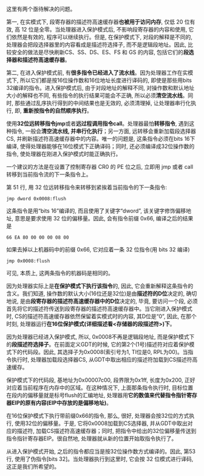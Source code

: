 这里有两个亟待解决的问题。

第一, 在实模式下, 段寄存器的描述符高速缓存器**也被用于访问内存**, 仅低 20 位有效, 高 12 位是全零。当处理器进入保护模式后, 不影响段寄存器的内容和使用, 它们依然是有效的, 程序可以继续执行。但是, 在保护模式下, 对段的解释是不同的, 处理器会把段选择器里的内容看成是描述符选择子, 而不是逻辑段地址。因此, 比较安全的做法是尽快刷新CS、SS、DS、ES、FS 和 GS 的内容, 包括它们的**段选择器和描述符高速缓存器**。

第二, 在进入保护模式前, 有**很多指令已经进入了流水线**。因为处理器工作在实模式下, 所以它们都是按16位操作数和16位地址长度进行译码的, 即使是那些用bits 32编译的指令。进入保护模式后, 由于对段地址的解释不同, 对操作数和默认地址大小的解释也不同, 有些指令的执行结果可能会不正确, 所以必须**清空流水线**。同时, 那些通过乱序执行得到的中间结果也是无效的, 必须清理掉, 让处理器串行化执行, 即, **重新按指令的自然顺序执行**。

使用**32位远转移指令jmp**或者**远过程调用指令call**。处理器最怕**转移指令**, 遇到这种指令, 一般会**清空流水线, 并串行化执行**；另一方面, 远转移会重新加载段选择器CS, 并刷新描述符高速缓存器中的内容。唯一的问题是, 这条指令必须在bits 16下编译, 使得处理器能够在16位模式下正确译码；同时, 还必须编译成32位操作数的指令, 使处理器在刚进入保护模式时能正确执行。

一个建议的方法是在设置了控制寄存器 CR0 的 PE 位之后, 立即用 jmp 或者 call 转移到当前指令流的下一条指令上。

第 51 行, 用 32 位远转移指令来转移到紧挨着当前指令的下一条指令: 

```
jmp dword 0x0008:flush
```

这条指令是用“bits 16”编译的, 而且使用了关键字“dword”, 该关键字修饰偏移地址, 意思是要求使用 32 位的偏移量。因此, 会有指令前缀 0x66, 编译之后的结果是

```
66 EA 80 00 00 00 08 00
```

如果去掉以上机器码中的前缀 0x66, 它对应着一条 32 位指令(用 bits 32 编译)

```
jmp 0x0008:flush
```

可见, 本质上, 这两条指令的机器码是相同的。

因为处理器实际上是**在保护模式下执行该指令**的, 因此, 它会重新解释这条指令的含义。我们知道, 操作数的默认大小(16位还是32位)是由**描述符的D位**决定的, 确切地说, 是由**段寄存器的描述符高速缓存器中的D位**决定的, 毕竟, 要访问一个段, 必须首先将它的描述符传送到段寄存器的描述符高速缓存器中。当它刚进入保护模式时, CS的描述符高速缓存器依然保留着实模式时的内容, 其D位是“0”, 因此, 在那个时刻, 处理器运行**在16位保护模式(详细描述看<存储器的段描述符>)下**。

因为处理器已经进入保护模式, 所以, 0x0008不再是逻辑段地址, 而是保护模式下的**段描述符选择子**。在前面定义GDT的时候, 它的第2个(1号)描述符对应着保护模式下的代码段。因此, 其选择子为0x0008(索引号为1, TI位是0, RPL为00)。当指令执行时, 处理器加载段选择器CS, 从GDT中取出相应的描述符加载到CS描述符高速缓存。

保护模式下的代码段, 基地址为0x00007c00, 段界限为0x1ff, 长度为0x200, 正好对应着当前程序在内存中的区域。在这种情况下, 上面那条指令执行时, 目标位置在段内的偏移量就是标号flush的汇编地址, 处理器用**它的数值来代替指令指针寄存器EIP的原有内容(EIP中存放的是偏移地址)**。

在16位保护模式下执行带前缀0x66的指令, 那么, 很好, 处理器会按32位的方式执行, 使用32位的偏移量。于是, 它将0x0008加载到CS选择器, 并从GDT中取出对应的描述符, 加载CS描述符高速缓存器；同时, 把指令中给出的32位偏移量传送到指令指针寄存器EIP。很自然地, 处理器就从新的位置开始取指令执行了。

从进入保护模式开始, 之后的指令都应当是按32位操作数方式编译的。因此, 第53行, 使用了伪指令[bits 32]。当处理器执行到这里时, 它会按 32 位模式进行译码, 这正是我们所希望的。

